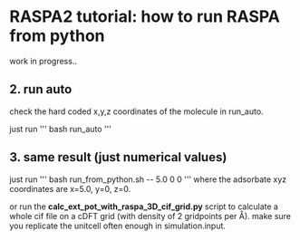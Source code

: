 # RASPA2 tutorial: how to run RASPA from python
work in progress..

## 2. run auto
check the hard coded x,y,z coordinates of the molecule in run_auto.

just run
'''
bash run_auto
'''

## 3. same result (just numerical values)

just run
'''
bash run_from_python.sh -- 5.0 0 0 
'''
where the adsorbate xyz coordinates are x=5.0, y=0, z=0.

or run the **calc_ext_pot_with_raspa_3D_cif_grid.py** script to calculate a whole cif file on a cDFT grid (with density of 2 gridpoints per Å). make sure you replicate the unitcell often enough in simulation.input. 
